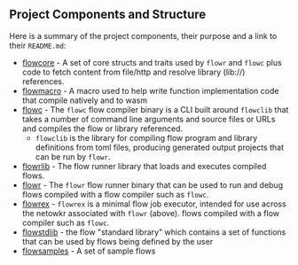 ## Project Components and Structure

Here is a summary of the project components, their purpose and a link to their `README.md`:

* [flowcore](../../flowcore/README.md) - A set of core structs and traits used by `flowr` and `flowc` plus code 
  to fetch content from file/http and resolve library (lib://) references.
* [flowmacro](../../flowmacro/README.md) - A macro used to help write function implementation code that compile natively
  and to wasm
* [flowc](../../flowc/README.md) - The `flowc` flow compiler binary is a CLI built around `flowclib` that 
  takes a number of command line arguments and source files or URLs and compiles the flow or library referenced.
    * `flowclib` is the library for compiling flow program and library definitions from toml 
      files, producing generated output projects that can be run by `flowr`.
* [flowrlib](../../flowrlib/README.md) - The flow runner library that loads and executes compiled flows.
* [flowr](../../flowr/README.md) - The `flowr` flow runner binary that can be used to run and debug 
  flows compiled with a flow compiler such as `flowc`.
* [flowrex](../../flowrex/README.md) - `flowrex` is a minimal flow job executor, intended for use across the netowkr 
  associated with `flowr` (above).
  flows compiled with a flow compiler such as `flowc`.
* [flowstdlib](../../flowstdlib/README.md) - the flow "standard library" which contains a set of functions that 
  can be 
  used by flows being defined by the user
* [flowsamples](../../flowsamples/README.md) - A set of sample flows